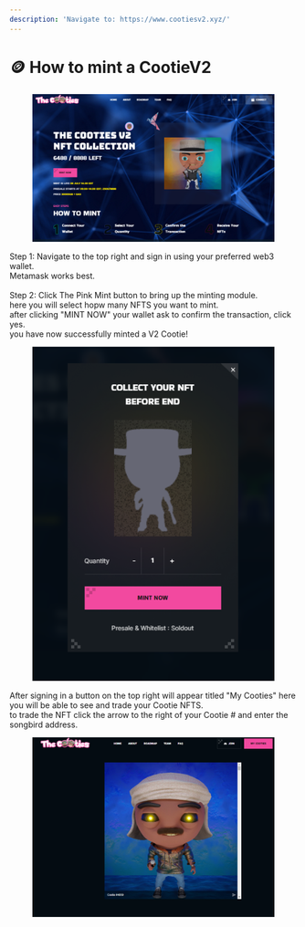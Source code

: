 ```yaml
---
description: 'Navigate to: https://www.cootiesv2.xyz/'
---
```


# 🪙 How to mint a CootieV2

<figure><img src="../.gitbook/assets/fdghfdf (1).PNG" alt=""><figcaption></figcaption></figure>

Step 1: Navigate to the top right and sign in using your preferred web3 wallet.\
Metamask works best.\
\
Step 2: Click The Pink Mint button to bring up the minting module.\
here you will select hopw many NFTS you want to mint.\
after clicking "MINT NOW" your wallet ask to confirm the transaction, click yes.\
you have now successfully minted a V2 Cootie!

<figure><img src="../.gitbook/assets/wedrwed.PNG" alt=""><figcaption></figcaption></figure>

After signing in a button on the top right will appear titled "My Cooties" here you will be able to see and trade your Cootie NFTS.\
to trade the NFT click the arrow to the right of your Cootie # and enter the songbird address.

<figure><img src="../.gitbook/assets/rrrr.PNG" alt=""><figcaption></figcaption></figure>
